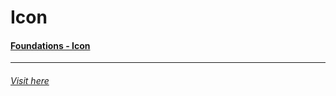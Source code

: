 # Icon

#### [Foundations - Icon](/app/foundations/icons)

---

###### [Visit here](/app/foundations/icons)
